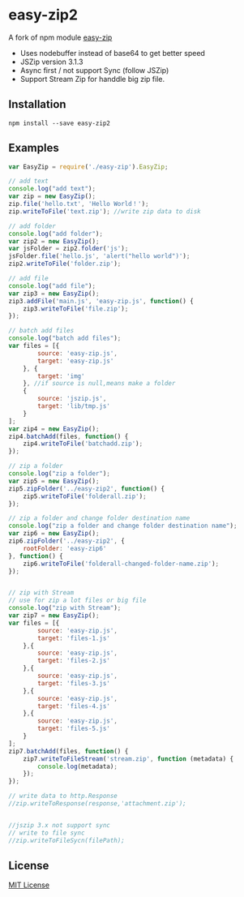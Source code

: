 easy-zip2
=========

A fork of npm module [easy-zip](https://github.com/owenchong/easy-zip)

* Uses nodebuffer instead of base64 to get better speed
* JSZip version 3.1.3
* Async first / not support Sync (follow JSZip)
* Support Stream Zip for handdle big zip file.

## Installation

```shell
npm install --save easy-zip2
```

## Examples

```js
var EasyZip = require('./easy-zip').EasyZip;

// add text
console.log("add text");
var zip = new EasyZip();
zip.file('hello.txt', 'Hello World！');
zip.writeToFile('text.zip'); //write zip data to disk

// add folder
console.log("add folder");
var zip2 = new EasyZip();
var jsFolder = zip2.folder('js');
jsFolder.file('hello.js', 'alert("hello world")');
zip2.writeToFile('folder.zip');

// add file
console.log("add file");
var zip3 = new EasyZip();
zip3.addFile('main.js', 'easy-zip.js', function() {
    zip3.writeToFile('file.zip');
});

// batch add files
console.log("batch add files");
var files = [{
        source: 'easy-zip.js',
        target: 'easy-zip.js'
    }, {
        target: 'img'
    }, //if source is null,means make a folder
    {
        source: 'jszip.js',
        target: 'lib/tmp.js'
    }
];
var zip4 = new EasyZip();
zip4.batchAdd(files, function() {
    zip4.writeToFile('batchadd.zip');
});

// zip a folder
console.log("zip a folder");
var zip5 = new EasyZip();
zip5.zipFolder('../easy-zip2', function() {
    zip5.writeToFile('folderall.zip');
});

// zip a folder and change folder destination name
console.log("zip a folder and change folder destination name");
var zip6 = new EasyZip();
zip6.zipFolder('../easy-zip2', {
    rootFolder: 'easy-zip6'
}, function() {
    zip6.writeToFile('folderall-changed-folder-name.zip');
});


// zip with Stream
// use for zip a lot files or big file
console.log("zip with Stream");
var zip7 = new EasyZip();
var files = [{
        source: 'easy-zip.js',
        target: 'files-1.js'
    },{
        source: 'easy-zip.js',
        target: 'files-2.js'
    },{
        source: 'easy-zip.js',
        target: 'files-3.js'
    },{
        source: 'easy-zip.js',
        target: 'files-4.js'
    },{
        source: 'easy-zip.js',
        target: 'files-5.js'
    }
];
zip7.batchAdd(files, function() {
    zip7.writeToFileStream('stream.zip', function (metadata) {
        console.log(metadata);
    });
});

// write data to http.Response
//zip.writeToResponse(response,'attachment.zip');


//jszip 3.x not support sync 
// write to file sync
//zip.writeToFileSycn(filePath);
```

## License

[MIT License](http://en.wikipedia.org/wiki/MIT_License)
